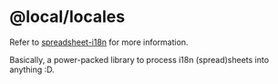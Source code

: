 # @local/locales

Refer to [spreadsheet-i18n](https://github.com/NamesMT/spreadsheet-i18n--mono) for more information.

Basically, a power-packed library to process i18n (spread)sheets into anything :D.
